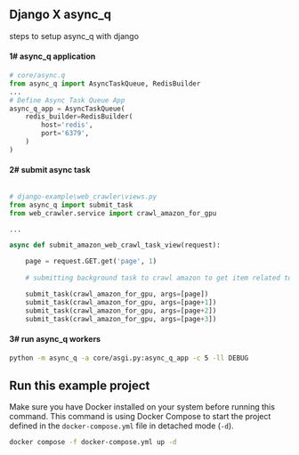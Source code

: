 ## Django X async_q
steps to setup async_q with django 
#### 1# async_q application

```python
# core/async.q
from async_q import AsyncTaskQueue, RedisBuilder
...
# Define Async Task Queue App
async_q_app = AsyncTaskQueue(
    redis_builder=RedisBuilder(
        host='redis',
        port='6379',
    )
)
```

#### 2# submit async task

```python

# django-example\web_crawler\views.py
from async_q import submit_task
from web_crawler.service import crawl_amazon_for_gpu

...

async def submit_amazon_web_crawl_task_view(request):

    page = request.GET.get('page', 1)
    
    # submitting background task to crawl amazon to get item related to gpu

    submit_task(crawl_amazon_for_gpu, args=[page])
    submit_task(crawl_amazon_for_gpu, args=[page+1])
    submit_task(crawl_amazon_for_gpu, args=[page+2])
    submit_task(crawl_amazon_for_gpu, args=[page+3])

```

#### 3# run async_q workers
```bash
python -m async_q -a core/asgi.py:async_q_app -c 5 -ll DEBUG
```


## Run this example project
Make sure you have Docker installed on your system before running this command. This command is using Docker Compose to start the project defined in the `docker-compose.yml` file in detached mode (`-d`).
```bash
docker compose -f docker-compose.yml up -d
```

